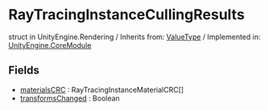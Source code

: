 # RayTracingInstanceCullingResults
struct in UnityEngine.Rendering
 / Inherits from: <a href="https://docs.unity3d.com/6000.1/Documentation/ScriptReference/ValueType.html">ValueType</a> / Implemented in: <a href="https://docs.unity3d.com/6000.1/Documentation/ScriptReference/UnityEngine.CoreModule.html">UnityEngine.CoreModule</a>

## Fields
- <a href="https://docs.unity3d.com/6000.1/Documentation/ScriptReference/RayTracingInstanceCullingResults-materialsCRC.html">materialsCRC</a> : RayTracingInstanceMaterialCRC[]
- <a href="https://docs.unity3d.com/6000.1/Documentation/ScriptReference/RayTracingInstanceCullingResults-transformsChanged.html">transformsChanged</a> : Boolean
